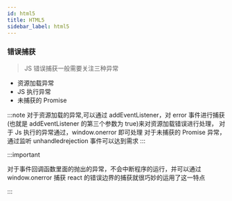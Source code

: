 ```yaml
---
id: html5
title: HTML5
sidebar_label: html5
---
```


### 错误捕获

> JS 错误捕获一般需要关注三种异常

- 资源加载异常
- JS 执行异常
- 未捕获的 Promise

:::note
对于资源加载的异常,可以通过 addEventListener，对 error 事件进行捕获(也就是 addEventListener 的第三个参数为 true)来对资源加载错误进行处理，
对于 Js 执行的异常通过，window.onerror 即可处理
对于未捕获的 Promise 异常，通过监听 unhandledrejection 事件可以达到需求
:::

:::important

对于事件回调函数里面的抛出的异常，不会中断程序的运行，并可以通过 window.onerror 捕获
react 的错误边界的捕获就很巧妙的运用了这一特点

:::
